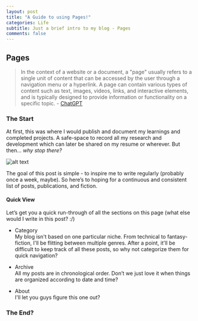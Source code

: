 ```yaml
---
layout: post
title: "A Guide to using Pages!"
categories: Life
subtitle: Just a brief intro to my blog - Pages
comments: false
---
```


## Pages

> In the context of a website or a document, a "page" usually refers to a single unit of content that can be accessed by the user through a navigation menu or a hyperlink. A page can contain various types of content such as text, images, videos, links, and interactive elements, and is typically designed to provide information or functionality on a specific topic. - [ChatGPT](https://chat.openai.com/)

### The Start

At first, this was where I would publish and document my learnings and completed projects. A safe-space to record all my research and development which can later be shared on my resume or wherever. But then... *why stop there?*

![alt text](blog/assets/images/Post1/time-later.jpg)

The goal of this post is simple - to inspire me to write regularly (probably once a week, maybe). So here’s to hoping for a continuous and consistent list of posts, publications, and fiction.

#### Quick View 

Let’s get you a quick run-through of all the sections on this page (what else would I write in this post? :/)

- Category <br>
    My blog isn't based on one particular niche. From technical to fantasy-fiction, I'll be flitting between multiple genres. After a point, it'll be difficult to keep track of all these posts, so why not categorize them for quick navigation?

- Archive <br>
    All my posts are in chronological order. Don’t we just love it when things are organized according to date and time?

- About <br>
    I'll let you guys figure this one out?


### The End?